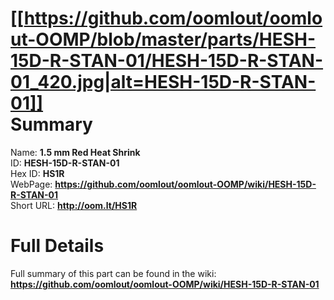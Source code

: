 
[[https://github.com/oomlout/oomlout-OOMP/blob/master/parts/HESH-15D-R-STAN-01/HESH-15D-R-STAN-01_420.jpg|alt=HESH-15D-R-STAN-01]]     
Summary
=================
  
Name: __1.5 mm Red Heat Shrink__    
ID: __HESH-15D-R-STAN-01__   
Hex ID: __HS1R__   
WebPage: __https://github.com/oomlout/oomlout-OOMP/wiki/HESH-15D-R-STAN-01__   
Short URL: __http://oom.lt/HS1R__   

Full Details
==========================
Full summary of this part can be found in the wiki:   
__https://github.com/oomlout/oomlout-OOMP/wiki/HESH-15D-R-STAN-01__    

